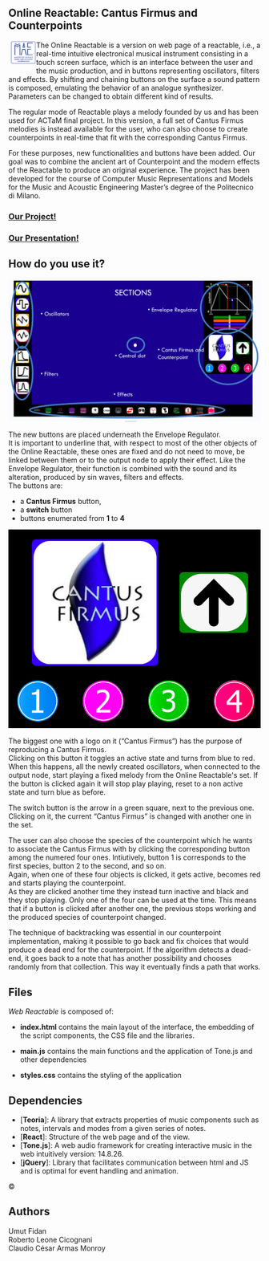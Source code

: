 ## Online Reactable: Cantus Firmus and Counterpoints
<img align="left" src="readMeImages/MAE logo.png"  width="10%" style="margin-left:5px; margin-bottom:10px">
The Online Reactable is a version on web page of a reactable, i.e., a real-time intuitive electronical musical instrument consisting in a touch screen surface, which is an interface between the user and the music production, and in buttons representing oscillators, filters and effects. By shifting and chaining buttons on the surface a sound pattern is composed, emulating the behavior of an analogue synthesizer. Parameters can be changed to obtain different kind of results.<br>

The regular mode of Reactable plays a melody founded by us and has been used for ACTaM final project. In this version, a full set of Cantus Firmus melodies is instead available for the user, who can also choose to create counterpoints in real-time that fit with the corresponding Cantus Firmus.<br>

For these purposes, new functionalities and buttons have been added. Our goal was to combine the ancient art of Counterpoint and the modern effects of the Reactable to produce an original experience. The project has been developed for the course of Computer Music Representations and Models for the Music and Acoustic Engineering Master’s degree of the Politecnico di Milano. 

### [Our Project!](https://codepen.io/umutus/full/PomQKbY "s")
### [Our Presentation!](https://docs.google.com/presentation/d/1MoYUUQgi9hw5hNLMDHu8yOKbb-zAymc9tvgKWwkR_yY/edit#slide=id.p1 "s")


## How do you use it? 
![alt text](https://github.com/robertoleonecicognani/Online-Reactable/blob/main/readMeImages/CantusFirmusInterface.png?raw=true)

The new buttons are placed underneath the Envelope Regulator.<br> It is important to underline that, with respect to most of the other objects of the Online Reactable, these ones are fixed and do not need to move, be linked between them or to the output node to apply their effect. Like the Envelope Regulator, their function is combined with the sound and its alteration, produced by sin waves, filters and effects.<br>The buttons are: 
- a **Cantus Firmus** button, 
- a **switch** button
- buttons enumerated from **1** to **4**

![alt text](https://github.com/robertoleonecicognani/Online-Reactable/blob/main/readMeImages/buttonsCantusFirmus.png?raw=true)

The biggest one with a logo on it (“Cantus Firmus”) has the purpose of reproducing a Cantus Firmus.<br> Clicking on this button it toggles an active state and turns from blue to red.<br> When this happens, all the newly created oscillators, when connected to the output node, start playing a fixed melody from the Online Reactable's set. If the button is clicked again it will stop play playing, reset to a non active state and turn blue as before.<br>

The switch button is the arrow in a green square, next to the previous one. Clicking on it, the current “Cantus Firmus” is changed with another one in the set.<br>

The user can also choose the species of the counterpoint which he wants to associate the Cantus Firmus with by clicking the corresponding button among the numered four ones. Intiutively, button 1 is corresponds to the first species, button 2 to the second, and so on.<br> 
Again, when one of these four objects is clicked, it gets active, becomes red and starts playing the counterpoint.<br> As they are clicked another time they instead turn inactive and black and they stop playing. Only one of the four can be used at the time. This means that if a button is clicked after another one, the previous stops working and the produced species of counterpoint changed.<br>

The technique of backtracking was essential in our counterpoint implementation, making it possible to go back and fix choices that would produce a dead end for the counterpoint. If the algorithm detects a dead-end, it goes back to a note that has another possibility and chooses randomly from that collection. This way it eventually finds a path that works.<br> 

## Files
_Web Reactable_ is composed of:

- **index.html**
contains the main layout of the interface, the embedding of the script components, the CSS file and the libraries.
- **main.js**
contains the main functions and the application of Tone.js and other dependencies

- **styles.css**
contains the styling of the application


## Dependencies

- [**Teoria**]: A library that extracts properties of music components such as notes, intervals and modes from a given series of notes.
- [**React**]: Structure of the web page and of the view.
- [**Tone.js**]: A web audio framework for creating interactive music in the web intuitively version: 14.8.26.
- [**jQuery**]: Library that facilitates communication between html and JS and is optimal for event handling and animation.

©

## Authors
Umut Fidan<br>
Roberto Leone Cicognani<br>
Claudio César Armas Monroy<br>
